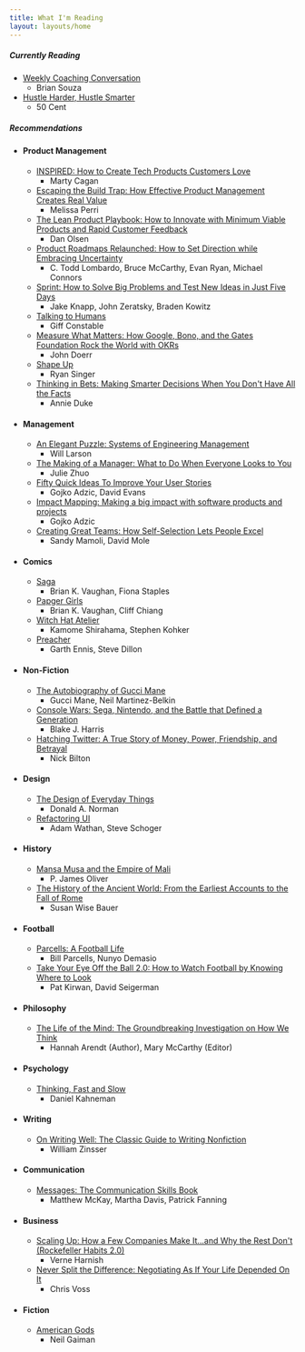 ```yaml
---
title: What I'm Reading
layout: layouts/home
---
```


##### Currently Reading

- [Weekly Coaching Conversation](https://www.amazon.com/dp/B00OBIXKI6)
  - Brian Souza
- [Hustle Harder, Hustle Smarter](https://www.amazon.com/dp/B07Z3P8SPM)
  - 50 Cent

##### Recommendations

- #### Product Management

  - [INSPIRED: How to Create Tech Products Customers Love](https://www.amazon.com/gp/product/B077NRB36N)
    - Marty Cagan
  - [Escaping the Build Trap: How Effective Product Management Creates Real Value](https://www.amazon.com/gp/product/B07K3QBWG1)
    - Melissa Perri
  - [The Lean Product Playbook: How to Innovate with Minimum Viable Products and Rapid Customer Feedback](https://www.amazon.com/gp/product/B00SZ638C8)
    - Dan Olsen
  - [Product Roadmaps Relaunched: How to Set Direction while Embracing Uncertainty](https://www.amazon.com/gp/product/B076VX53K1)
    - C. Todd Lombardo, Bruce McCarthy, Evan Ryan, Michael Connors
  - [Sprint: How to Solve Big Problems and Test New Ideas in Just Five Days](https://www.thesprintbook.com/)
    - Jake Knapp, John Zeratsky, Braden Kowitz
  - [Talking to Humans](https://www.amazon.com/gp/product/B00NSUEUL4)
    - Giff Constable
  - [Measure What Matters: How Google, Bono, and the Gates Foundation Rock the World with OKRs](https://www.amazon.com/gp/product/B078FZ9SYB)
    - John Doerr
  - [Shape Up](https://basecamp.com/shapeup)
    - Ryan Singer
  - [Thinking in Bets: Making Smarter Decisions When You Don't Have All the Facts](https://www.amazon.com/gp/product/B074DG9LQF)
    - Annie Duke

- #### Management

  - [An Elegant Puzzle: Systems of Engineering Management](https://www.amazon.com/gp/product/B07QYCHJ7V)
    - Will Larson
  - [The Making of a Manager: What to Do When Everyone Looks to You](https://www.amazon.com/gp/product/B079WNPRL2)
    - Julie Zhuo
  - [Fifty Quick Ideas To Improve Your User Stories](https://www.amazon.com/gp/product/B00OGT2U7M)
    - Gojko Adzic, David Evans
  - [Impact Mapping: Making a big impact with software products and projects](https://www.amazon.com/gp/product/B009KWDKVA)
    - Gojko Adzic
  - [Creating Great Teams: How Self-Selection Lets People Excel](https://www.amazon.com/gp/product/B019EKWG6M)
    - Sandy Mamoli, David Mole

- #### Comics

  - [Saga](https://imagecomics.com/comics/series/saga)
    - Brian K. Vaughan, Fiona Staples
  - [Papger Girls](https://imagecomics.com/comics/series/paper-girls)
    - Brian K. Vaughan, Cliff Chiang
  - [Witch Hat Atelier](https://www.amazon.com/gp/product/B07PLMRRKC)
    - Kamome Shirahama, Stephen Kohker
  - [Preacher](https://www.amazon.com/gp/product/B07JJ67FTQ)
    - Garth Ennis, Steve Dillon

- #### Non-Fiction

  - [The Autobiography of Gucci Mane](https://www.amazon.com/gp/product/B06ZXWGVWL)
    - Gucci Mane, Neil Martinez-Belkin
  - [Console Wars: Sega, Nintendo, and the Battle that Defined a Generation](https://www.amazon.com/gp/product/B00FJ379XE)
    - Blake J. Harris
  - [Hatching Twitter: A True Story of Money, Power, Friendship, and Betrayal](https://www.amazon.com/gp/product/B00CDUVSQ0)
    - Nick Bilton

- #### Design

  - [The Design of Everyday Things](https://www.amazon.com/gp/product/B00E257T6C)
    - Donald A. Norman
  - [Refactoring UI](https://refactoringui.com/)
    - Adam Wathan, Steve Schoger

- #### History

  - [Mansa Musa and the Empire of Mali](https://www.amazon.com/gp/product/B00EVA5J60)
    - P. James Oliver
  - [The History of the Ancient World: From the Earliest Accounts to the Fall of Rome](https://www.amazon.com/gp/product/B001PNYJ1C)
    - Susan Wise Bauer

- #### Football

  - [Parcells: A Football Life](https://www.amazon.com/gp/product/B00J1IQW54)
    - Bill Parcells, Nunyo Demasio
  - [Take Your Eye Off the Ball 2.0: How to Watch Football by Knowing Where to Look](https://www.amazon.com/gp/product/B015M9SQC2)
    - Pat Kirwan, David Seigerman

- #### Philosophy

  - [The Life of the Mind: The Groundbreaking Investigation on How We Think](https://www.amazon.com/gp/product/B00767VBBW)
    - Hannah Arendt (Author), Mary McCarthy (Editor)

- #### Psychology

  - [Thinking, Fast and Slow](https://www.amazon.com/Thinking-Fast-Slow-Daniel-Kahneman-ebook/dp/B00555X8OA)
    - Daniel Kahneman

- #### Writing

  - [On Writing Well: The Classic Guide to Writing Nonfiction](https://www.amazon.com/gp/product/B0090RVGW0)
    - William Zinsser

- #### Communication

  - [Messages: The Communication Skills Book](https://www.amazon.com/gp/product/1572245921)
    - Matthew McKay, Martha Davis, Patrick Fanning

- #### Business

  - [Scaling Up: How a Few Companies Make It...and Why the Rest Don't (Rockefeller Habits 2.0)](https://www.amazon.com/gp/product/B00O5RR7QO)
    - Verne Harnish
  - [Never Split the Difference: Negotiating As If Your Life Depended On It](https://www.amazon.com/Never-Split-Difference-Negotiating-Depended-ebook/dp/B014DUR7L2)
    - Chris Voss

- #### Fiction

  - [American Gods](https://www.amazon.com/gp/product/B004YW4L5K)
    - Neil Gaiman
